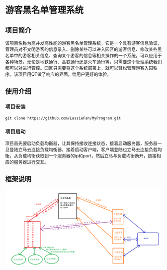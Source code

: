 # 游客黑名单管理系统
## 项目简介

该项目名称为高并发高性能的游客黑名单管理系统，它是一个具有游客信息验证，管理员对不文明游客的信息录入、删除某些可以进入园区的游客信息、修改某些黑名单中的游客相关信息、查询某个游客的信息等相关操作的一个系统。可以应用于各种场景，无论是地铁通行、高铁通行还是火车通行等，只需要这个管理系统我们都可以对进行管控。园区只需要将这个系统部署上，就可以轻松管理游客入园秩序。该项目用QT做了响应的界面，给用户更好的体验。
## 使用介绍
### 项目安装
```shell
git clone https://github.com/LassieFan/MyProgram.git
```
### 项目启动
项目首先要启动负载均衡器，让其保持接收连接状态，接着启动服务器，服务器一旦登陆立马去连接负载均衡器，接着启动客户端，客户端登陆也立马去连接负载均衡，从负载均衡获取到一个服务器的ip和port，然后立马与负载均衡断开，链接相应的服务器进行交互。
## 框架说明
![image](https://github.com/LassieFan/MyProgram/blob/master/images/项目框架图.png)

